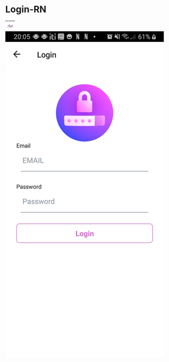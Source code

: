 # Login-RN
<!DOCTYPE html>
<html lang="en">
<head>
<meta charset="UTF-8">
<meta name="viewport" content="width=device-width, initial-scale=1.0">
<meta http-equiv="X-UA-Compatible" content="ie=edge">



</head>
<body>
<img style="width:30px;height:30px;" src="src/assets/loginStarted.jpeg"></img>
 <img  src="src/assets/login.jpeg"></img>

</body>
</html>
